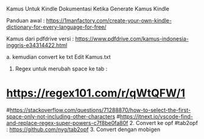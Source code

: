 Kamus Untuk Kindle
Dokumentasi Ketika Generate Kamus Kindle

Panduan awal : https://1manfactory.com/create-your-own-kindle-dictionary-for-every-language-for-free/

Kamus dari pdfdrive versi : https://www.pdfdrive.com/kamus-indonesia-inggris-e34314422.html
    
a. kemudian convert ke txt 
Edit Kamus.txt
1. Regex untuk merubah space ke tab : 
# https://regex101.com/r/qWtQFW/1
#https://stackoverflow.com/questions/71288870/how-to-select-the-first-space-only-not-including-other-characters
#https://itnext.io/vscode-find-and-replace-regex-super-powers-c7f8be0fa80f
2. Convert ke opf
#tab2opf : https://github.com/nyg/tab2opf
3. Convert dengan mobigen
      


